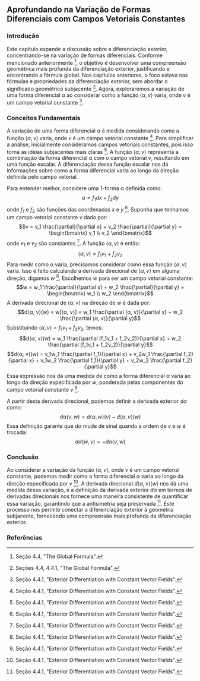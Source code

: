 ## Aprofundando na Variação de Formas Diferenciais com Campos Vetoriais Constantes

### Introdução
Este capítulo expande a discussão sobre a diferenciação exterior, concentrando-se na variação de formas diferenciais. Conforme mencionado anteriormente [^41], o objetivo é desenvolver uma compreensão geométrica mais profunda da diferenciação exterior, justificando e encontrando a fórmula global. Nos capítulos anteriores, o foco estava nas fórmulas e propriedades da diferenciação exterior, sem abordar o significado geométrico subjacente [^114]. Agora, exploraremos a variação de uma forma diferencial α ao considerar como a função $⟨α, v⟩$ varia, onde $v$ é um campo vetorial constante [^115].

### Conceitos Fundamentais

A variação de uma forma diferencial α é medida considerando como a função $⟨α, v⟩$ varia, onde $v$ é um campo vetorial constante [^115]. Para simplificar a análise, inicialmente consideramos campos vetoriais constantes, pois isso torna as ideias subjacentes mais claras [^115]. A função $⟨α, v⟩$ representa a combinação da forma diferencial α com o campo vetorial $v$, resultando em uma função escalar. A diferenciação dessa função escalar nos dá informações sobre como a forma diferencial varia ao longo da direção definida pelo campo vetorial.

Para entender melhor, considere uma 1-forma α definida como:
$$α = f_1dx + f_2dy$$
onde $f_1$ e $f_2$ são funções das coordenadas $x$ e $y$ [^115]. Suponha que tenhamos um campo vetorial constante $v$ dado por:
$$v = v_1 \frac{\partial}{\partial x} + v_2 \frac{\partial}{\partial y} = \begin{bmatrix} v_1 \\ v_2 \end{bmatrix}$$
onde $v_1$ e $v_2$ são constantes [^115]. A função $⟨α, v⟩$ é então:
$$⟨α, v⟩ = f_1v_1 + f_2v_2$$
Para medir como α varia, precisamos considerar como essa função $⟨α, v⟩$ varia. Isso é feito calculando a derivada direcional de $⟨α, v⟩$ em alguma direção, digamos $w$ [^115]. Escolhemos $w$ para ser um campo vetorial constante:
$$w = w_1 \frac{\partial}{\partial x} + w_2 \frac{\partial}{\partial y} = \begin{bmatrix} w_1 \\ w_2 \end{bmatrix}$$
A derivada direcional de $⟨α, v⟩$ na direção de $w$ é dada por:
$$d⟨α, v⟩(w) = w[⟨α, v⟩] = w_1 \frac{\partial ⟨α, v⟩}{\partial x} + w_2 \frac{\partial ⟨α, v⟩}{\partial y}$$
Substituindo $⟨α, v⟩ = f_1v_1 + f_2v_2$, temos:
$$d⟨α, v⟩(w) = w_1 \frac{\partial (f_1v_1 + f_2v_2)}{\partial x} + w_2 \frac{\partial (f_1v_1 + f_2v_2)}{\partial y}$$
$$d⟨α, v⟩(w) = v_1w_1 \frac{\partial f_1}{\partial x} + v_2w_1 \frac{\partial f_2}{\partial x} + v_1w_2 \frac{\partial f_1}{\partial y} + v_2w_2 \frac{\partial f_2}{\partial y}$$
Essa expressão nos dá uma medida de como a forma diferencial α varia ao longo da direção especificada por $w$, ponderada pelas componentes do campo vetorial constante $v$ [^115].

A partir desta derivada direcional, podemos definir a derivada exterior $dα$ como:
$$dα(v, w) = d⟨α, w⟩(v) - d⟨α, v⟩(w)$$
Essa definição garante que $dα$ mude de sinal quando a ordem de $v$ e $w$ é trocada:
$$dα(w, v) = -dα(v, w)$$

### Conclusão
Ao considerar a variação da função $⟨α, v⟩$, onde $v$ é um campo vetorial constante, podemos medir como a forma diferencial α varia ao longo da direção especificada por $v$ [^115]. A derivada direcional $d⟨α, v⟩(w)$ nos dá uma medida dessa variação, e a definição da derivada exterior $dα$ em termos de derivadas direcionais nos fornece uma maneira consistente de quantificar essa variação, garantindo que a antisimetria seja preservada [^117]. Este processo nos permite conectar a diferenciação exterior à geometria subjacente, fornecendo uma compreensão mais profunda da diferenciação exterior.

### Referências
[^41]: Seção 4.4, "The Global Formula".
[^114]: Seções 4.4, 4.4.1, "The Global Formula".
[^115]: Seção 4.4.1, "Exterior Differentiation with Constant Vector Fields".
[^117]: Seção 4.4.1, "Exterior Differentiation with Constant Vector Fields".

<!-- END -->